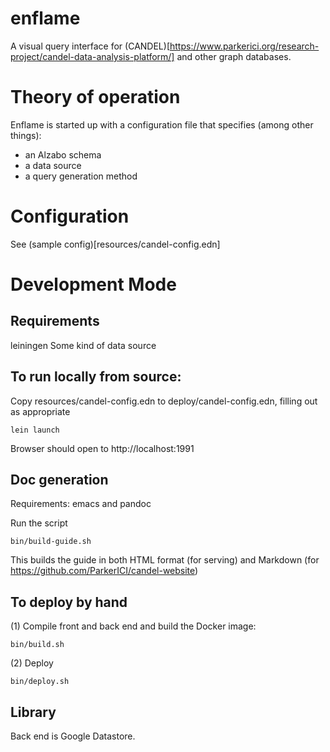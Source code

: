 # enflame

A visual query interface for (CANDEL)[https://www.parkerici.org/research-project/candel-data-analysis-platform/] and other graph databases.


# Theory of operation

Enflame is started up with a configuration file that specifies (among other things):
- an Alzabo schema
- a data source
- a query generation method

# Configuration

See (sample config)[resources/candel-config.edn]

# Development Mode

## Requirements

leiningen
Some kind of data source


## To run locally from source:

Copy resources/candel-config.edn to deploy/candel-config.edn, filling out as appropriate

    lein launch

Browser should open to  http://localhost:1991

## Doc generation

Requirements: emacs and pandoc

Run the script

    bin/build-guide.sh
	
This builds the guide in both HTML format (for serving) and Markdown (for https://github.com/ParkerICI/candel-website)

## To deploy by hand

(1) Compile front and back end and build the Docker image:

    bin/build.sh

(2) Deploy

    bin/deploy.sh	


## Library

Back end is Google Datastore.


